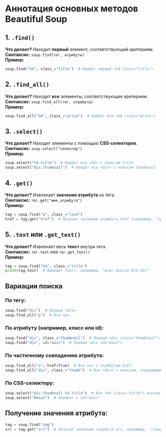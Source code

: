 # Аннотация основных методов Beautiful Soup

## 1. `.find()`  
**Что делает?** Находит **первый** элемент, соответствующий критериям.  
**Синтаксис:** `soup.find(тег, атрибуты)`  
**Пример:**
```python
soup.find("h4", class_="title")  # Найдёт первый <h4 class="title">
```

## 2. `.find_all()`  
**Что делает?** Находит **все** элементы, соответствующие критериям.  
**Синтаксис:** `soup.find_all(тег, атрибуты)`  
**Пример:**
```python
soup.find_all("h4", class_="price")  # Найдёт все <h4 class="price">
```

## 3. `.select()`  
**Что делает?** Находит элементы с помощью **CSS-селекторов**.  
**Синтаксис:** `soup.select("селектор")`  
**Пример:**
```python
soup.select("h4.title")  # Найдёт все <h4> с классом title
soup.select("div.thumbnail")  # Найдёт все <div> с классом thumbnail
```

## 4. `.get()`  
**Что делает?** Извлекает **значение атрибута** из тега.  
**Синтаксис:** `тег.get("имя_атрибута")`  
**Пример:**
```python
tag = soup.find("a", class_="link")
href = tag.get("href")  # Получит значение атрибута href (например, "/product/123")
```

## 5. `.text` или `.get_text()`  
**Что делает?** Извлекает весь **текст** внутри тега.  
**Синтаксис:** `тег.text` или `тег.get_text()`  
**Пример:**
```python
tag = soup.find("h4", class_="title")
print(tag.text)  # Выведет текст, например, "Acer Aspire ES1-531"
```

## Вариации поиска

### По тегу:
```python
soup.find("div")  # Первый <div>
soup.find_all("p")  # Все <p>
```

### По атрибуту (например, класс или id):
```python
soup.find("div", class_="thumbnail")  # Первый <div class="thumbnail">
soup.find("div", id="main")  # Первый <div id="main">
```

### По частичному совпадению атрибута:
```python
soup.find_all("a", href=True)  # Все <a> с атрибутом href
soup.find_all("div", class_="thumb")  # Все <div> с классом, содержащим "thumb"
```

### По CSS-селектору:
```python
soup.select("div.thumbnail h4.title")  # Все <h4 class="title"> внутри <div class="thumbnail">
soup.select("#main")  # Элемент с id="main"
```

## Получение значения атрибута:
```python
tag = soup.find("img")
src = tag.get("src")  # Получит значение атрибута src, например, "/images/test.jpg"
```